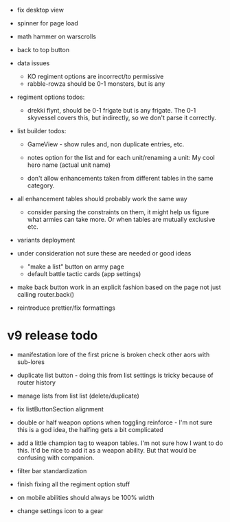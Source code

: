 * fix desktop view
* spinner for page load
* math hammer on warscrolls
* back to top button

* data issues
  * KO regiment options are incorrect/to permissive
  * rabble-rowza should be 0-1 monsters, but is any 

* regiment options todos:
  * drekki flynt, should be 0-1 frigate but is any frigate. The 0-1 skyvessel covers this, but indirectly, so we don't parse it correctly.

* list builder todos:
  * GameView - show rules and, non duplicate entries, etc.

  * notes option for the list and for each unit/renaming a unit: My cool hero name (actual unit name)
  * don't allow enhancements taken from different tables in the same category.

* all enhancement tables should probably work the same way
  * consider parsing the constraints on them, it might help us figure what armies can take more. Or when tables are mutually exclusive etc.

* variants deployment

* under consideration not sure these are needed or good ideas
  * "make a list" button on army page
  * default battle tactic cards (app settings)


* make back button work in an explicit fashion based on the page not just calling router.back()

* reintroduce prettier/fix formattings

# v9 release todo
* manifestation lore of the first pricne is broken check other aors with sub-lores

* duplicate list button - doing this from list settings is tricky because of router history
* manage lists from list list (delete/duplicate)
* fix listButtonSection alignment

* double or half weapon options when toggling reinforce - I'm not sure this is a god idea, the halfing gets a bit complicated
* add a little champion tag to weapon tables. I'm not sure how I want to do this.
It'd be nice to add it as a weapon ability. But that would be confusing with companion.

* filter bar standardization

* finish fixing all the regiment option stuff

* on mobile abilities should always be 100% width

* change settings icon to a gear